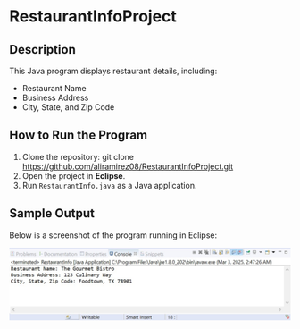 # RestaurantInfoProject

## Description
This Java program displays restaurant details, including:
- Restaurant Name
- Business Address
- City, State, and Zip Code

## How to Run the Program
1. Clone the repository:
git clone https://github.com/aliramirez08/RestaurantInfoProject.git
2. Open the project in **Eclipse**.
3. Run `RestaurantInfo.java` as a Java application.

## Sample Output

Below is a screenshot of the program running in Eclipse:

![Eclipse Console Output](https://github.com/aliramirez08/RestaurantInfoProject/blob/main/CT1SS2%20Output.jpg)
